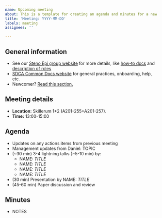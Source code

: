```yaml
---
name: Upcoming meeting
about: This is a template for creating an agenda and minutes for a new meeting
title: 'Meeting: YYYY-MM-DD'
labels: meeting
assignees: ''

---
```


## General information

- See our [Steno Epi group website](https://steno-aarhus.github.io/epi) for more details, like [how-to docs](https://steno-aarhus.github.io/epi/how-to.html) and [description of roles](https://steno-aarhus.github.io/epi/roles.html)
- [SDCA Common Docs website](https://steno-aarhus.github.io/research/) for general practices, onboarding, help, etc.
- Newcomer? [Read this section.](https://steno-aarhus.github.io/epi/newcomers.html)

## Meeting details

- **Location:** Skillerum 1+2 (A201-255+A201-257).
- **Time:** 13:00-15:00

## Agenda

- Updates on any actions items from previous meeting
- Management updates from Daniel: TOPIC
- (~30 min) 3-4 lightning talks (~5-10 min) by:
    - NAME: *TITLE*
    - NAME: *TITLE*
    - NAME: *TITLE*
    - NAME: *TITLE*
- (30 min) Presentation by NAME: *TITLE*
- (45-60 min) Paper discussion and review

## Minutes

-   NOTES
